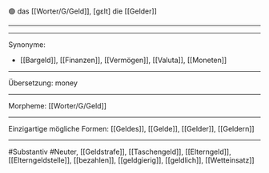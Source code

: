 🟢 das [[Worter/G/Geld]], [ɡɛlt]
die [[Gelder]]


---


---
Synonyme:
- [[Bargeld]], [[Finanzen]], [[Vermögen]], [[Valuta]], [[Moneten]]

---
Übersetzung: money

---
Morpheme:
[[Worter/G/Geld]]

---
Einzigartige mögliche Formen: [[Geldes]], [[Gelde]], [[Gelder]], [[Geldern]]

---
#Substantiv #Neuter, [[Geldstrafe]], [[Taschengeld]], [[Elterngeld]], [[Elterngeldstelle]], [[bezahlen]], [[geldgierig]], [[geldlich]], [[Wetteinsatz]]